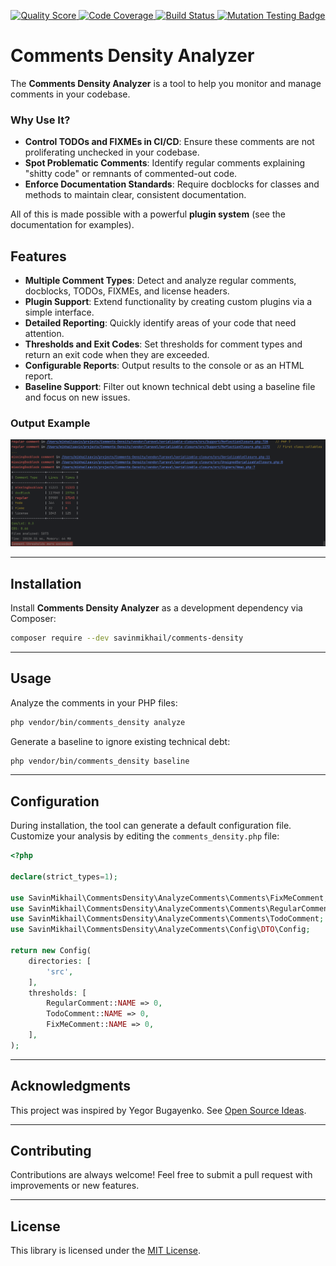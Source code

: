 
<p align="center">
    <a href="https://scrutinizer-ci.com/g/savinmikhail/Comments-Density/?branch=main">
        <img src="https://scrutinizer-ci.com/g/savinmikhail/Comments-Density/badges/quality-score.png?b=main" alt="Quality Score">
    </a>
    <a href="https://scrutinizer-ci.com/g/savinmikhail/Comments-Density/?branch=main">
        <img src="https://scrutinizer-ci.com/g/savinmikhail/Comments-Density/badges/coverage.png?b=main" alt="Code Coverage">
    </a>
    <a href="https://scrutinizer-ci.com/g/savinmikhail/Comments-Density/?branch=main">
        <img src="https://scrutinizer-ci.com/g/savinmikhail/Comments-Density/badges/build.png?b=main" alt="Build Status">
    </a>
    <a href="https://dashboard.stryker-mutator.io/reports/github.com/savinmikhail/Comments-Density/main">
        <img src="https://img.shields.io/endpoint?style=flat&amp;url=https%3A%2F%2Fbadge-api.stryker-mutator.io%2Fgithub.com%2Fsavinmikhail%2FComments-Density%2Fmain" alt="Mutation Testing Badge">
    </a>
</p>

# Comments Density Analyzer

The **Comments Density Analyzer** is a tool to help you monitor and manage comments in your codebase.

### Why Use It?

- **Control TODOs and FIXMEs in CI/CD**: Ensure these comments are not proliferating unchecked in your codebase.
- **Spot Problematic Comments**: Identify regular comments explaining "shitty code" or remnants of commented-out code.
- **Enforce Documentation Standards**: Require docblocks for classes and methods to maintain clear, consistent documentation.

All of this is made possible with a powerful **plugin system** (see the documentation for examples).

## Features

- **Multiple Comment Types**: Detect and analyze regular comments, docblocks, TODOs, FIXMEs, and license headers.
- **Plugin Support**: Extend functionality by creating custom plugins via a simple interface.
- **Detailed Reporting**: Quickly identify areas of your code that need attention.
- **Thresholds and Exit Codes**: Set thresholds for comment types and return an exit code when they are exceeded.
- **Configurable Reports**: Output results to the console or as an HTML report.
- **Baseline Support**: Filter out known technical debt using a baseline file and focus on new issues.

### Output Example
![Output Example](./example_for_readme.png)

---

## Installation

Install **Comments Density Analyzer** as a development dependency via Composer:

```bash
composer require --dev savinmikhail/comments-density
```

---

## Usage

Analyze the comments in your PHP files:

```bash
php vendor/bin/comments_density analyze
```

Generate a baseline to ignore existing technical debt:

```bash
php vendor/bin/comments_density baseline
```

---

## Configuration

During installation, the tool can generate a default configuration file. Customize your analysis by editing the `comments_density.php` file:

```php
<?php

declare(strict_types=1);

use SavinMikhail\CommentsDensity\AnalyzeComments\Comments\FixMeComment;
use SavinMikhail\CommentsDensity\AnalyzeComments\Comments\RegularComment;
use SavinMikhail\CommentsDensity\AnalyzeComments\Comments\TodoComment;
use SavinMikhail\CommentsDensity\AnalyzeComments\Config\DTO\Config;

return new Config(
    directories: [
        'src',
    ],
    thresholds: [
        RegularComment::NAME => 0,
        TodoComment::NAME => 0,
        FixMeComment::NAME => 0,
    ],
);
```

---

## Acknowledgments

This project was inspired by Yegor Bugayenko. See [Open Source Ideas](https://gist.github.com/yegor256/5bddb12ce88a6cba44d578c567031508).

---

## Contributing

Contributions are always welcome! Feel free to submit a pull request with improvements or new features.

---

## License

This library is licensed under the [MIT License](LICENSE).  
